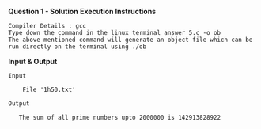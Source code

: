 **Question 1 - Solution**
**Execution Instructions**

    Compiler Details : gcc
    Type down the command in the linux terminal answer_5.c -o ob
    The above mentioned command will generate an object file which can be run directly on the terminal using ./ob

**Input & Output**

    Input
    
        File '1h50.txt' 
    
    Output

       The sum of all prime numbers upto 2000000 is 142913828922
